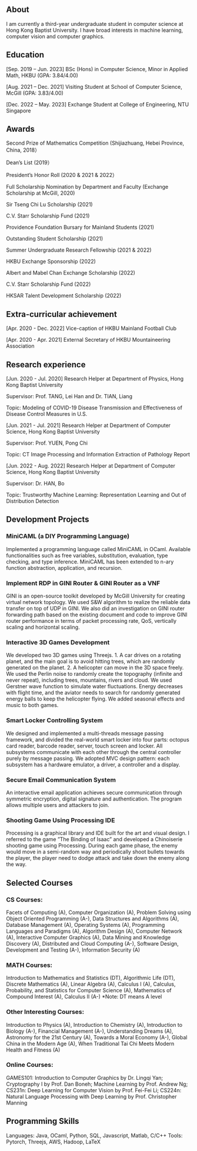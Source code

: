 ## About

I am currently a third-year undergraduate student in computer science at Hong Kong Baptist University.
I have broad interests in machine learning, computer vision and computer graphics. 

## Education

[Sep. 2019 – Jun. 2023] BSc (Hons) in Computer Science, Minor in Applied Math, HKBU (GPA: 3.84/4.00)

[Aug. 2021 – Dec. 2021] Visiting Student at School of Computer Science, McGill (GPA: 3.83/4.00)

[Dec. 2022 – May. 2023] Exchange Student at College of Engineering, NTU Singapore

## Awards
Second Prize of Mathematics Competition (Shijiazhuang, Hebei Province, China, 2018）

Dean’s List (2019）

President’s Honor Roll (2020 & 2021 & 2022）

Full Scholarship Nomination by Department and Faculty (Exchange Scholarship at McGill, 2020)

Sir Tseng Chi Lu Scholarship (2021)

C.V. Starr Scholarship Fund (2021)

Providence Foundation Bursary for Mainland Students (2021)

Outstanding Student Scholarship (2021)

Summer Undergraduate Research Fellowship (2021 & 2022)

HKBU Exchange Sponsorship (2022)

Albert and Mabel Chan Exchange Scholarship (2022)

C.V. Starr Scholarship Fund (2022)

HKSAR Talent Development Scholarship (2022)

## Extra-curricular achievement
[Apr. 2020 - Dec. 2022] Vice-caption of HKBU Mainland Football Club

[Apr. 2020 - Apr. 2021] External Secretary of HKBU Mountaineering Association

## Research experience
[Jun. 2020 - Jul. 2020] Research Helper at Department of Physics, Hong Kong Baptist University

Supervisor: Prof. TANG, Lei Han and Dr. TIAN, Liang

Topic: Modeling of COVID-19 Disease Transmission and Effectiveness of Disease Control Measures in U.S.


[Jun. 2021 - Jul. 2021] Research Helper at Department of Computer Science, Hong Kong Baptist University

Supervisor: Prof. YUEN, Pong Chi

Topic: CT Image Processing and Information Extraction of Pathology Report


[Jun. 2022 - Aug. 2022] Research Helper at Department of Computer Science, Hong Kong Baptist University

Supervisor: Dr. HAN, Bo

Topic: Trustworthy Machine Learning: Representation Learning and Out of Distribution Detection

## Development Projects
### MiniCAML (a DIY Programming Language)
Implemented a programming language called MiniCAML in OCaml. Available functionalities such as free variables, substitution, evaluation, type checking, and type inference. MiniCAML has been extended to n-ary function abstraction, application, and recursion.

### Implement RDP in GINI Router & GINI Router as a VNF
GINI is an open-source toolkit developed by McGill University for creating virtual network topology. We used S&W algorithm to realize the reliable data transfer on top of UDP in GINI. We also did an investigation on GINI router forwarding path based on the existing document and code to improve GINI router performance in terms of packet processing rate, QoS, vertically scaling and horizontal scaling.

### Interactive 3D Games Development
We developed two 3D games using Threejs. 1. A car drives on a rotating planet, and the main goal is to avoid hitting trees, which are randomly generated on the planet. 2. A helicopter can move in the 3D space freely. We used the Perlin noise to randomly create the topography (infinite and never repeat), including trees, mountains, rivers and cloud. We used Gerstner wave function to simulate water fluctuations. Energy decreases with flight time, and the aviator needs to search for randomly generated energy balls to keep the helicopter flying. We added seasonal effects and music to both games.

### Smart Locker Controlling System
We designed and implemented a multi-threads message passing framework, and divided the real-world smart locker into four parts: octopus card reader, barcode reader, server, touch screen and locker. All subsystems communicate with each other through the central controller purely by message passing. We adopted MVC design pattern: each subsystem has a hardware emulator, a driver, a controller and a display.

### Secure Email Communication System
An interactive email application achieves secure communication through symmetric encryption, digital signature and authentication. The program allows multiple users and attackers to join.

### Shooting Game Using Processing IDE
Processing is a graphical library and IDE built for the art and visual design. I referred to the game ”The Binding of Isaac” and developed a Chinoiserie shooting game using Processing. During each game phase, the enemy would move in a semi-random way and periodically shoot bullets towards the player, the player need to dodge attack and take down the enemy along the way.

## Selected Courses
### CS Courses:  
Facets of Computing (A), Computer Organization (A), Problem Solving using Object Oriented Programming (A-), Data Structures and Algorithms (A), Database Management (A), Operating Systems (A), Programming Languages and Paradigms (A), Algorithm Design (A), Computer Network (A), Interactive Computer Graphics (A), Data Mining and Knowledge Discovery (A), Distributed and Cloud Computing (A-), Software Design, Development and Testing (A-), Information Security (A)

### MATH Courses:
Introduction to Mathematics and Statistics (DT), Algorithmic Life (DT), Discrete Mathematics (A), Linear Algebra (A), Calculus I (A), Calculus, Probability, and Statistics for Computer Science (A), Mathematics of Compound Interest (A), Calculus II (A-) *Note: DT means A level

### Other Interesting Courses:
Introduction to Physics (A), Introduction to Chemistry (A), Introduction to Biology (A-), Financial Management (A-), Understanding Dreams (A), Astronomy for the 21st Century (A), Towards a Moral Economy (A-), Global China in the Modern Age (A), When Traditional Tai Chi Meets Modern Health and Fitness (A)

### Online Courses:
GAMES101: Introduction to Computer Graphics by Dr. Lingqi Yan; Cryptography I by Prof. Dan Boneh; Machine Learning by Prof. Andrew Ng; CS231n: Deep Learning for Computer Vision by Prof. Fei-Fei Li; CS224n: Natural Language Processing with Deep Learning by Prof. Christopher Manning

## Programming Skills
Languages: Java, OCaml, Python, SQL, Javascript, Matlab, C/C++ 
Tools: Pytorch, Threejs, AWS, Hadoop, LaTeX
